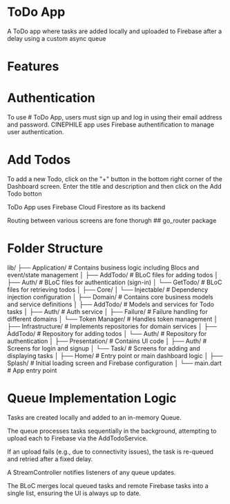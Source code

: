 # ToDo App

A ToDo app where tasks are added locally and uploaded to Firebase after a delay using a custom async queue

# Features

# Authentication

To use # ToDo App, users must sign up and log in using their email address and password. CINEPHILE app uses Firebase authentification to manage user authentication.

# Add Todos

To add a new Todo, click on the "+" button in the bottom right corner of the Dashboard screen. Enter the title and description and then click on the Add Todo botton 

ToDo App uses Firebase Cloud Firestore as its backend

Routing between various screens are fone thorugh ## go_router package

# Folder Structure

lib/
├── Application/         # Contains business logic including Blocs and event/state management
│   ├── AddTodo/         # BLoC files for adding todos
│   ├── Auth/            # BLoC files for authentication (sign-in)
│   └── GetTodo/         # BLoC files for retrieving todos
│
├── Core/
│   └── Injectable/      # Dependency injection configuration
│
├── Domain/              # Contains core business models and service definitions
│   ├── AddTodo/         # Models and services for Todo tasks
│   ├── Auth/            # Auth service
│   ├── Failure/         # Failure handling for different domains
│   └── Token Manager/   # Handles token management
│
├── Infrastructure/      # Implements repositories for domain services
│   ├── AddTodo/         # Repository for adding todos
│   └── Auth/            # Repository for authentication
│
├── Presentation/        # Contains UI code
│   ├── Auth/            # Screens for login and signup
│   └── Task/            # Screens for adding and displaying tasks
│
├── Home/                # Entry point or main dashboard logic
│
├── Splash/              # Initial loading screen and Firebase configuration
│
└── main.dart            # App entry point


# Queue Implementation Logic

Tasks are created locally and added to an in-memory Queue<TodoModel>.

The queue processes tasks sequentially in the background, attempting to upload each to Firebase via the AddTodoService.

If an upload fails (e.g., due to connectivity issues), the task is re-queued and retried after a fixed delay.

A StreamController notifies listeners of any queue updates.

The BLoC merges local queued tasks and remote Firebase tasks into a single list, ensuring the UI is always up to date.